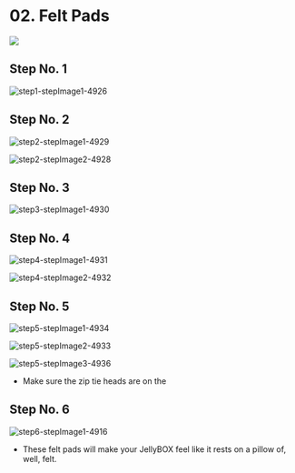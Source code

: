 # 02. Felt Pads

![](https://d17kynu4zpq5hy.cloudfront.net/igi/imade3d/HlKCHjRVLFTSRAqL.medium)

## Step No. 1

![step1-stepImage1-4926](https://d17kynu4zpq5hy.cloudfront.net/igi/imade3d/X6MpgxSq5FRNKn1f.medium)


## Step No. 2

![step2-stepImage1-4929](https://d17kynu4zpq5hy.cloudfront.net/igi/imade3d/UiZO14yEoI2MpCLn.medium)

![step2-stepImage2-4928](https://d17kynu4zpq5hy.cloudfront.net/igi/imade3d/XZgPa2VEKBetXHSO.medium)


## Step No. 3

![step3-stepImage1-4930](https://d17kynu4zpq5hy.cloudfront.net/igi/imade3d/Ld4vQNQqg1ggVcvp.medium)


## Step No. 4

![step4-stepImage1-4931](https://d17kynu4zpq5hy.cloudfront.net/igi/imade3d/fs26fQf4eWgEeaBj.medium)

![step4-stepImage2-4932](https://d17kynu4zpq5hy.cloudfront.net/igi/imade3d/LlnTswLw24MIhy4K.medium)


## Step No. 5

![step5-stepImage1-4934](https://d17kynu4zpq5hy.cloudfront.net/igi/imade3d/bfO1IEjQlZDHEDdp.medium)

![step5-stepImage2-4933](https://d17kynu4zpq5hy.cloudfront.net/igi/imade3d/EZl1mFXYtAfANYWw.medium)

![step5-stepImage3-4936](https://d17kynu4zpq5hy.cloudfront.net/igi/imade3d/2ZHQCMxeLcUPdDZJ.medium)

- Make sure the zip tie heads are on the

## Step No. 6

![step6-stepImage1-4916](https://d17kynu4zpq5hy.cloudfront.net/igi/imade3d/nDMSsoTnDlOBEhLc.medium)

- These felt pads will make your JellyBOX feel like it rests on a pillow of, well, felt.
